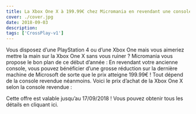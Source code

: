 ```yaml
---
title: La Xbox One X à 199.99€ chez Micromania en revendant une console !
cover: ./cover.jpg
date: 2018-09-03
description: 
tags: ['CrossPlay-v1']
---
```

Vous disposez d’une PlayStation 4 ou d’une Xbox One mais vous aimeriez mettre la main sur la Xbox One X sans vous ruiner ? Micromania vous propose le bon plan de ce début d’année : En revendant votre ancienne console, vous pouvez bénéficier d’une grosse réduction sur la dernière machine de Microsoft de sorte que le prix atteigne 199.99€ ! Tout dépend de la console revendue néanmoins. Voici le prix d’achat de la Xbox One X selon la console revendue :

Cette offre est valable jusqu’au 17/09/2018 ! Vous pouvez obtenir tous les détails en cliquant ici.


